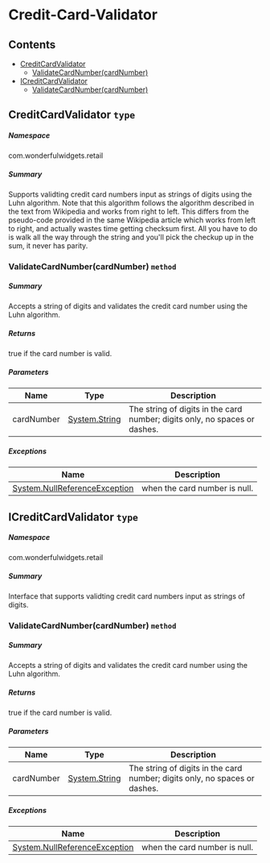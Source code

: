 <a name='assembly'></a>
# Credit-Card-Validator

## Contents

- [CreditCardValidator](#T-com-wonderfulwidgets-retail-CreditCardValidator 'com.wonderfulwidgets.retail.CreditCardValidator')
  - [ValidateCardNumber(cardNumber)](#M-com-wonderfulwidgets-retail-CreditCardValidator-ValidateCardNumber-System-String- 'com.wonderfulwidgets.retail.CreditCardValidator.ValidateCardNumber(System.String)')
- [ICreditCardValidator](#T-com-wonderfulwidgets-retail-ICreditCardValidator 'com.wonderfulwidgets.retail.ICreditCardValidator')
  - [ValidateCardNumber(cardNumber)](#M-com-wonderfulwidgets-retail-ICreditCardValidator-ValidateCardNumber-System-String- 'com.wonderfulwidgets.retail.ICreditCardValidator.ValidateCardNumber(System.String)')

<a name='T-com-wonderfulwidgets-retail-CreditCardValidator'></a>
## CreditCardValidator `type`

##### Namespace

com.wonderfulwidgets.retail

##### Summary

Supports validting credit card numbers input as strings of digits using the Luhn algorithm.
Note that this algorithm follows the algorithm described in the text from Wikipedia and works from
right to left.
This differs from the pseudo-code provided in the same Wikipedia article which works from
left to right, and actually wastes time getting checksum first. All you have to do
is walk all the way through the string and you'll pick the checkup up in the sum, it never has parity.

<a name='M-com-wonderfulwidgets-retail-CreditCardValidator-ValidateCardNumber-System-String-'></a>
### ValidateCardNumber(cardNumber) `method`

##### Summary

Accepts a string of digits and validates the credit card number using the Luhn algorithm.

##### Returns

true if the card number is valid.

##### Parameters

| Name | Type | Description |
| ---- | ---- | ----------- |
| cardNumber | [System.String](http://msdn.microsoft.com/query/dev14.query?appId=Dev14IDEF1&l=EN-US&k=k:System.String 'System.String') | The string of digits in the card number; digits only, no spaces or dashes. |

##### Exceptions

| Name | Description |
| ---- | ----------- |
| [System.NullReferenceException](http://msdn.microsoft.com/query/dev14.query?appId=Dev14IDEF1&l=EN-US&k=k:System.NullReferenceException 'System.NullReferenceException') | when the card number is null. |

<a name='T-com-wonderfulwidgets-retail-ICreditCardValidator'></a>
## ICreditCardValidator `type`

##### Namespace

com.wonderfulwidgets.retail

##### Summary

Interface that supports validting credit card numbers input as strings of digits.

<a name='M-com-wonderfulwidgets-retail-ICreditCardValidator-ValidateCardNumber-System-String-'></a>
### ValidateCardNumber(cardNumber) `method`

##### Summary

Accepts a string of digits and validates the credit card number using the Luhn algorithm.

##### Returns

true if the card number is valid.

##### Parameters

| Name | Type | Description |
| ---- | ---- | ----------- |
| cardNumber | [System.String](http://msdn.microsoft.com/query/dev14.query?appId=Dev14IDEF1&l=EN-US&k=k:System.String 'System.String') | The string of digits in the card number; digits only, no spaces or dashes. |

##### Exceptions

| Name | Description |
| ---- | ----------- |
| [System.NullReferenceException](http://msdn.microsoft.com/query/dev14.query?appId=Dev14IDEF1&l=EN-US&k=k:System.NullReferenceException 'System.NullReferenceException') | when the card number is null. |
